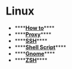 # Linux

* \*\*\*\*[**How to**](how-to.md)\*\*\*\*
* \*\*\*\*[**Proxy**](proxy.md)\*\*\*\*
* \*\*\*\*[**SSH**](ssh.md)\*\*\*\*
* \*\*\*\*[**Shell Script**](shell-script.md)\*\*\*\*
* \*\*\*\*[**Gnome**](gnome/)\*\*\*\*
* \*\*\*\*[**ZSH**](zsh.md)\*\*\*\*

